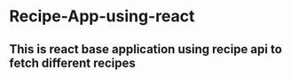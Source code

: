 # Recipe-App-using-react 
## This is react base application using recipe api to fetch different recipes
